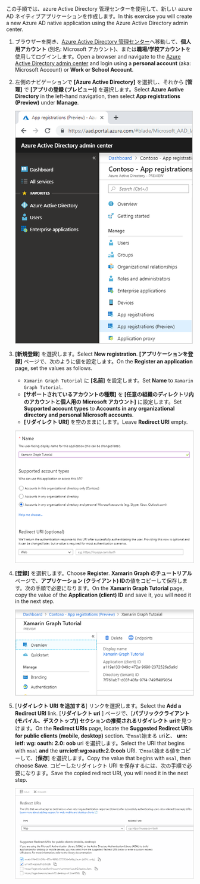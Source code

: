 <!-- markdownlint-disable MD002 MD041 -->

<span data-ttu-id="f9aa7-101">この手順では、azure Active Directory 管理センターを使用して、新しい azure AD ネイティブアプリケーションを作成します。</span><span class="sxs-lookup"><span data-stu-id="f9aa7-101">In this exercise you will create a new Azure AD native application using the Azure Active Directory admin center.</span></span>

1. <span data-ttu-id="f9aa7-102">ブラウザーを開き、[Azure Active Directory 管理センター](https://aad.portal.azure.com)へ移動して、**個人用アカウント** (別名: Microsoft アカウント)、または**職場/学校アカウント**を使用してログインします。</span><span class="sxs-lookup"><span data-stu-id="f9aa7-102">Open a browser and navigate to the [Azure Active Directory admin center](https://aad.portal.azure.com) and login using a **personal account** (aka: Microsoft Account) or **Work or School Account**.</span></span>

1. <span data-ttu-id="f9aa7-103">左側のナビゲーションで **[Azure Active Directory]** を選択し、それから **[管理]** で **[アプリの登録 (プレビュー)]** を選択します。</span><span class="sxs-lookup"><span data-stu-id="f9aa7-103">Select **Azure Active Directory** in the left-hand navigation, then select **App registrations (Preview)** under **Manage**.</span></span>

    ![<span data-ttu-id="f9aa7-104">アプリの登録のスクリーンショット</span><span class="sxs-lookup"><span data-stu-id="f9aa7-104">A screenshot of the App registrations</span></span> ](./images/aad-portal-app-registrations.png)

1. <span data-ttu-id="f9aa7-105">**[新規登録]** を選択します。</span><span class="sxs-lookup"><span data-stu-id="f9aa7-105">Select **New registration**.</span></span> <span data-ttu-id="f9aa7-106">**[アプリケーションを登録]** ページで、次のように値を設定します。</span><span class="sxs-lookup"><span data-stu-id="f9aa7-106">On the **Register an application** page, set the values as follows.</span></span>

    - <span data-ttu-id="f9aa7-107">`Xamarin Graph Tutorial` に **[名前]** を設定します。</span><span class="sxs-lookup"><span data-stu-id="f9aa7-107">Set **Name** to `Xamarin Graph Tutorial`.</span></span>
    - <span data-ttu-id="f9aa7-108">**[サポートされているアカウントの種類]** を **[任意の組織のディレクトリ内のアカウントと個人用の Microsoft アカウント]** に設定します。</span><span class="sxs-lookup"><span data-stu-id="f9aa7-108">Set **Supported account types** to **Accounts in any organizational directory and personal Microsoft accounts**.</span></span>
    - <span data-ttu-id="f9aa7-109">**[リダイレクト URI]** を空のままにします。</span><span class="sxs-lookup"><span data-stu-id="f9aa7-109">Leave **Redirect URI** empty.</span></span>

    ![[アプリケーションの登録] ページのスクリーンショット](./images/aad-register-an-app.png)

1. <span data-ttu-id="f9aa7-111">**[登録]** を選択します。</span><span class="sxs-lookup"><span data-stu-id="f9aa7-111">Choose **Register**.</span></span> <span data-ttu-id="f9aa7-112">**Xamarin Graph のチュートリアル**ページで、**アプリケーション (クライアント) ID**の値をコピーして保存します。次の手順で必要になります。</span><span class="sxs-lookup"><span data-stu-id="f9aa7-112">On the **Xamarin Graph Tutorial** page, copy the value of the **Application (client) ID** and save it, you will need it in the next step.</span></span>

    ![新しいアプリの登録のアプリケーション ID のスクリーンショット](./images/aad-application-id.png)

1. <span data-ttu-id="f9aa7-114">[**リダイレクト URI を追加する**] リンクを選択します。</span><span class="sxs-lookup"><span data-stu-id="f9aa7-114">Select the **Add a Redirect URI** link.</span></span> <span data-ttu-id="f9aa7-115">[**リダイレクト uri** ] ページで、[**パブリッククライアント (モバイル、デスクトップ)] セクションの推奨されるリダイレクト uri**を見つけます。</span><span class="sxs-lookup"><span data-stu-id="f9aa7-115">On the **Redirect URIs** page, locate the **Suggested Redirect URIs for public clients (mobile, desktop)** section.</span></span> <span data-ttu-id="f9aa7-116">で`msal`始まる uri**と**、 **urn: ietf: wg: oauth: 2.0: oob** uri を選択します。</span><span class="sxs-lookup"><span data-stu-id="f9aa7-116">Select the URI that begins with `msal` **and** the **urn:ietf:wg:oauth:2.0:oob** URI.</span></span> <span data-ttu-id="f9aa7-117">で`msal`始まる値をコピーして、[**保存**] を選択します。</span><span class="sxs-lookup"><span data-stu-id="f9aa7-117">Copy the value that begins with `msal`, then choose **Save**.</span></span> <span data-ttu-id="f9aa7-118">コピーしたリダイレクト URI を保存するには、次の手順で必要になります。</span><span class="sxs-lookup"><span data-stu-id="f9aa7-118">Save the copied redirect URI, you will need it in the next step.</span></span>

    ![リダイレクト uri ページのスクリーンショット](./images/aad-redirect-uris.png)